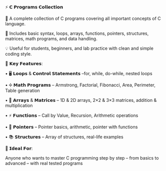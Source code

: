 ⚡ 𝗖 𝗣𝗿𝗼𝗴𝗿𝗮𝗺𝘀 𝗖𝗼𝗹𝗹𝗲𝗰𝘁𝗶𝗼𝗻

🚀 A complete collection of C programs covering all important concepts of C language.

📘 Includes basic syntax, loops, arrays, functions, pointers, structures, matrices, math programs, and data handling.

💡 Useful for students, beginners, and lab practice with clean and simple coding style.

🔧 𝗞𝗲𝘆 𝗙𝗲𝗮𝘁𝘂𝗿𝗲𝘀:

• 🖥 𝗟𝗼𝗼𝗽𝘀 & 𝗖𝗼𝗻𝘁𝗿𝗼𝗹 𝗦𝘁𝗮𝘁𝗲𝗺𝗲𝗻𝘁𝘀 –for, while, do-while, nested loops

• ➗ 𝗠𝗮𝘁𝗵 𝗣𝗿𝗼𝗴𝗿𝗮𝗺𝘀 – Armstrong, Factorial, Fibonacci, Area, Perimeter, Table generation

• 🧮 𝗔𝗿𝗿𝗮𝘆𝘀 & 𝗠𝗮𝘁𝗿𝗶𝗰𝗲𝘀 – 1D & 2D arrays, 2×2 & 3×3 matrices, addition & multiplication

• ⚡ 𝗙𝘂𝗻𝗰𝘁𝗶𝗼𝗻𝘀 – Call by Value, Recursion, Arithmetic operations

• 🔑 𝗣𝗼𝗶𝗻𝘁𝗲𝗿𝘀 – Pointer basics, arithmetic, pointer with functions

• 📚 𝗦𝘁𝗿𝘂𝗰𝘁𝘂𝗿𝗲𝘀 – Array of structures, real-life examples

🎯 𝗜𝗱𝗲𝗮𝗹 𝗙𝗼𝗿:

Anyone who wants to master C programming step by step – from basics to advanced – with real tested programs
